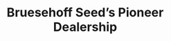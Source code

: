 ---
title: "Bruesehoff Seed’s Pioneer Dealership"
url: /glencoe/bruesehoff-seeds-pioneer-dealership/
shop: agrarian
---